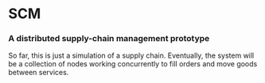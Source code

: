 # SCM

### A distributed supply-chain management prototype

So far, this is just a simulation of a supply chain. Eventually, the system will be a collection of nodes working concurrently to fill orders and move goods between services.
